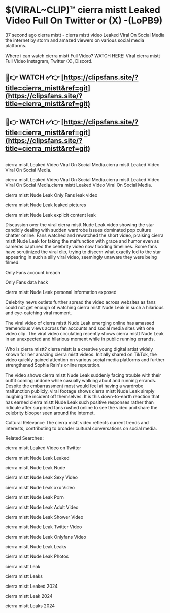 # $(VIRAL~CLIP)™ cierra mistt Leaked Video Full On Twitter or (X) -(LoPB9)
37 second ago cierra mistt - cierra mistt video Leaked Viral On Social Media the internet by storm and amazed viewers on various social media platforms.

Where i can watch cierra mistt Full Video? WATCH HERE! Viral cierra mistt Full Video Instagram, Twitter (X), Discord.

## 🔴👉 WATCH ✅👉 [https://clipsfans.site/?title=cierra_mistt&ref=git](https://clipsfans.site/?title=cierra_mistt&ref=git)
## 🔴👉 WATCH ✅👉 [https://clipsfans.site/?title=cierra_mistt&ref=git](https://clipsfans.site/?title=cierra_mistt&ref=git)
##
cierra mistt Leaked Video Viral On Social Media.cierra mistt Leaked Video Viral On Social Media.

cierra mistt Leaked Video Viral On Social Media.cierra mistt Leaked Video Viral On Social Media.cierra mistt Leaked Video Viral On Social Media.

cierra mistt Nude Leak Only Fans leak video

cierra mistt Nude Leak leaked pictures

cierra mistt Nude Leak explicit content leak

Discussion over the viral cierra mistt Nude Leak video showing the star candidly dealing with sudden wardrobe issues dominated pop culture chatter online. Fans watched and rewatched the short video, praising cierra mistt Nude Leak for taking the malfunction with grace and humor even as cameras captured the celebrity video now flooding timelines. Some fans have scrutinized the viral clip, trying to discern what exactly led to the star appearing in such a silly viral video, seemingly unaware they were being filmed.


Only Fans account breach

Only Fans data hack

cierra mistt Nude Leak personal information exposed

Celebrity news outlets further spread the video across websites as fans could not get enough of watching cierra mistt Nude Leak in such a hilarious and eye-catching viral moment.


The viral video of cierra mistt Nude Leak emerging online has amassed tremendous views across fan accounts and social media sites with one video clip. The viral video circulating recently shows cierra mistt Nude Leak in an unexpected and hilarious moment while in public running errands.


Who is cierra mistt? cierra mistt is a creative young digital artist widely known for her amazing cierra mistt videos. Initially shared on TikTok, the video quickly gained attention on various social media platforms and further strengthened Sophia Rain's online reputation.

The video shows cierra mistt Nude Leak suddenly facing trouble with their outfit coming undone while casually walking about and running errands. Despite the embarrassment most would feel at having a wardrobe malfunction publicly, viral footage shows cierra mistt Nude Leak simply laughing the incident off themselves. It is this down-to-earth reaction that has earned cierra mistt Nude Leak such positive responses rather than ridicule after surprised fans rushed online to see the video and share the celebrity blooper seen around the internet.

Cultural Relevance The cierra mistt video reflects current trends and interests, contributing to broader cultural conversations on social media.

Related Searches :

cierra mistt Leaked Video on Twitter

cierra mistt Nude Leak Leaked

cierra mistt Nude Leak Nude

cierra mistt Nude Leak Sexy Video

cierra mistt Nude Leak xxx Video

cierra mistt Nude Leak Porn

cierra mistt Nude Leak Adult Video

cierra mistt Nude Leak Shower Video

cierra mistt Nude Leak Twitter Video

cierra mistt Nude Leak Onlyfans Video

cierra mistt Nude Leak Leaks

cierra mistt Nude Leak Photos

cierra mistt Leak

cierra mistt Leaks

cierra mistt Leaked 2024

cierra mistt Leak 2024

cierra mistt Leaks 2024
